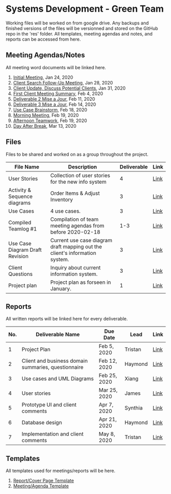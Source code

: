 # Systems Development - Green Team
Working files will be worked on from google drive. Any backups and finished versions of the files will be versionned and stored on the GitHub repo in the 'res' folder.
All templates, meeting agendas and notes, and reports can be accessed from here.

## Meeting Agendas/Notes
All meeting word documents will be linked here.

1. [Initial Meeting](https://docs.google.com/document/d/1YftXb_R4hjw7c0SjjdDTV4unvvWfEDlulj39-UMDnxE/edit?usp=sharing), Jan 24, 2020
2. [Client Search Follow-Up Meeting](https://docs.google.com/document/d/1S55eF6tvIf-VpQbW920L4R6p1tqHiogS-aFhVACLAKY/edit?usp=sharing), Jan 28, 2020
3. [Client Update, Discuss Potential Clients](https://docs.google.com/document/d/1HLljVhl1lf8JKaRJAsbRH7C09SP1Nf_BPaz5vEIJVsA/edit?usp=sharing), Jan 31, 2020
4. [First Client Meeting Summary](https://docs.google.com/document/d/1LSkPRZteTNX33dWX8QVS-XkE-zVmtRXnPNGdVQE-Jwc/edit?usp=sharing), Feb 4, 2020
5. [Deliverable 2 Mise a Jour](https://docs.google.com/document/d/118QKXZrqXvUVlUwKR5uJQXGYbWMjF8m4SDpbL6pYqcQ/edit?usp=sharing), Feb 11, 2020
6. [Deliverable 3 Mise a Jour](https://docs.google.com/document/d/1Oxoi0Bq9zPiAk0whcE37lbck0pzQbZ5snj3Q7Uwm6C0/edit?usp=sharing), Feb 14, 2020
7. [Use Case Brainstorm](https://docs.google.com/document/d/1quV5nv0vTrDviMnrqcZ329Mg5xqeSGlXBgI_O5mqTwA/edit?usp=sharing), Feb 18, 2020
8. [Morning Meeting](https://docs.google.com/document/d/1bEHamNKoEEUGWLZZPs5EBo75qCr3w-qQb-lriwn_SAQ/edit?usp=sharing), Feb 19, 2020
9. [Afternoon Teamwork](https://docs.google.com/document/d/1WupkdHqmthz9rKX5BOuoz4LXS9YlCaWNsfcWUTSNjkc/edit?usp=sharing), Feb 19, 2020
10. [Day After Break](https://docs.google.com/document/d/1EjTWsM8a14LASrJUNjC8Wm_kVu1tzFpBkWMpPRZ_8hg/edit?usp=sharing), Mar 13, 2020

## Files
Files to be shared and worked on as a group throughout the project.

|File Name|Description|Deliverable|Link|
|---|---|---|---|
|User Stories|Collection of user stories for the new info system|4|[Link](https://docs.google.com/presentation/d/1pg_50P8ZhyUtotUXvskVlEFuzEx_c8MjnoNaZC6-2iM/edit?usp=sharing)|
|Activity & Sequence diagrams|Order Items & Adjust Inventory|3|[Link](https://www.draw.io/#G18WwJpEHm-Q2O-JqyQjgQ49hVgR4Ro0WM)|
|Use Cases|4 use cases.|3|[Link](https://docs.google.com/spreadsheets/d/1IVg-jtEmcQZ5mW2hDC_hR8hCp6R8byiRbGHmiDYV7wk/edit?usp=sharing)|
|Compiled Teamlog #1|Compilation of team meeting agendas from before 2020-02-18|1-3|[Link](res/teamlog/Compiled_Teamlog_#1.docx)|
|Use Case Diagram Draft Revision|Current use case diagram draft mapping out the client's information system.|3|[Link](res/003_deliverable/use_case_diagram/draft/Visio-UseCaseDiagram_Revision.pdf)|
|Client Questions|Inquiry about current information system.|3|[Link](https://docs.google.com/document/d/1Z-p1s7wCWsoohI_RxubxOX4l3G4Rd_cPQBJapHTNTc8/edit?usp=sharing)|
|Project plan|Project plan as forseen in January.|1|[Link](https://drive.google.com/open?id=1urjf8DOsxLCV9lgybYgzLgLyIQ5q3slM)|

## Reports
All written reports will be linked here for every deliverable.

|No.|Deliverable Name|Due Date|Lead|Link
|---|----------------|--------|----|----|
|1  |Project Plan|Feb 5, 2020|Tristan|[Link](https://docs.google.com/document/d/1ogJE0sHZpOelf_Ret5zgoCxpRW_VES6G-PVkjSTrA0Y/edit?usp=sharing)
|2  |Client and business domain summaries, questionnaire|Feb 12, 2020|Haymond|[Link](https://docs.google.com/document/d/1AmWQ-jKaMZc8hWUDbRlRskhmSBHBG9vEblMLTHM_qds/edit?usp=sharing)
|3  |Use cases and UML Diagrams|Feb 25, 2020|Xiang|[Link](https://docs.google.com/document/d/1URtJRdiSpSGxfxZHFrP4LnFoT0GQMwN_XVXvs45tjOU/edit?usp=sharing)
|4  |User stories|Mar 25, 2020|James|[Link](https://docs.google.com/document/d/1uhg49mae0MIqcwnu1oFhfpMxpX7BQeJjxEEq6HIrHJQ/edit?usp=sharing)
|5  |Prototype UI and client comments|Apr 7, 2020|Synthia|[Link]()
|6  |Database design|Apr 21, 2020|Haymond|[Link]()
|7  |Implementation and client comments|May 8, 2020|Tristan|[Link]()

## Templates
All templates used for meetings/reports will be here.

1. [Report/Cover Page Template](https://docs.google.com/document/d/1OwhacH2FHw6TUT56dmdQ8gZMzO00ScpSv9P0zFT2nHw/edit?usp=sharing)
2. [Meeting/Agenda Template](https://docs.google.com/document/d/1Jr9nIwXakM2yRtO8-iuZ0q2T5qW9Tq6WGon1_e6_lBw/edit?usp=sharing)
